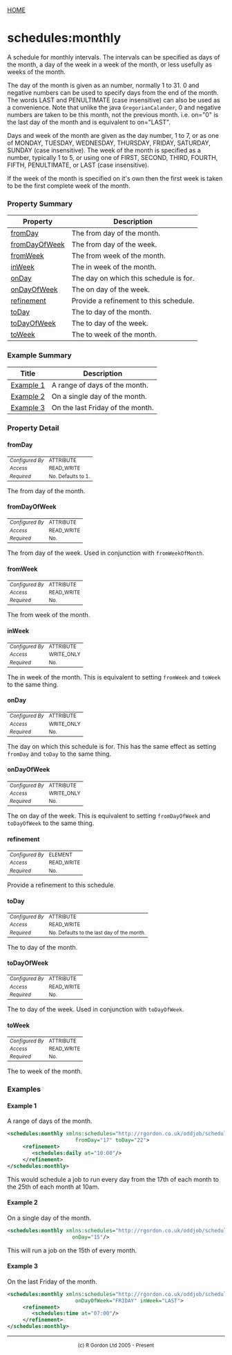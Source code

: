 [HOME](../../../../README.md)
# schedules:monthly

A schedule for monthly intervals. The intervals
can be specified as days of the month, a day of the week in a week of the month,
or less usefully as weeks of the month.


The day of the month is given
as an number, normally 1 to 31. 0 and negative numbers can be used to specify
days from the end of the month. The words LAST and PENULTIMATE
(case insensitive) can also be
used as a convenience. Note that unlike the java
<code>GregorianCalander</code>, 0 and negative numbers are taken to be
this month, not the previous month. i.e. on="0" is the last day of the month and
is equivalent to on="LAST".


Days and week of the month are given as the day number, 1 to 7, or as one
of MONDAY, TUESDAY, WEDNESDAY, THURSDAY, FRIDAY, SATURDAY, SUNDAY
(case insensitive). The week of
the month is specified as a number, typically 1 to 5, or using one of FIRST,
SECOND, THIRD, FOURTH, FIFTH, PENULTIMATE, or LAST (case insensitive).


If the week of the month is specified on it's own then the first week is
taken to be the first complete week of the month.

### Property Summary

| Property | Description |
| -------- | ----------- |
| [fromDay](#propertyfromDay) | The from day of the month. | 
| [fromDayOfWeek](#propertyfromDayOfWeek) | The from day of the week. | 
| [fromWeek](#propertyfromWeek) | The from week of the month. | 
| [inWeek](#propertyinWeek) | The in week of the month. | 
| [onDay](#propertyonDay) | The day on which this schedule is for. | 
| [onDayOfWeek](#propertyonDayOfWeek) | The on day of the week. | 
| [refinement](#propertyrefinement) | Provide a refinement to this schedule. | 
| [toDay](#propertytoDay) | The to day of the month. | 
| [toDayOfWeek](#propertytoDayOfWeek) | The to day of the week. | 
| [toWeek](#propertytoWeek) | The to week of the month. | 


### Example Summary

| Title | Description |
| ----- | ----------- |
| [Example 1](#example1) | A range of days of the month. |
| [Example 2](#example2) | On a single day of the month. |
| [Example 3](#example3) | On the last Friday of the month. |


### Property Detail
#### fromDay <a name="propertyfromDay"></a>

<table style='font-size:smaller'>
      <tr><td><i>Configured By</i></td><td>ATTRIBUTE</td></tr>
      <tr><td><i>Access</i></td><td>READ_WRITE</td></tr>
      <tr><td><i>Required</i></td><td>No. Defaults to 1.</td></tr>
</table>

The from day of the month.

#### fromDayOfWeek <a name="propertyfromDayOfWeek"></a>

<table style='font-size:smaller'>
      <tr><td><i>Configured By</i></td><td>ATTRIBUTE</td></tr>
      <tr><td><i>Access</i></td><td>READ_WRITE</td></tr>
      <tr><td><i>Required</i></td><td>No.</td></tr>
</table>

The from day of the week. Used in conjunction with
<code>fromWeekOfMonth</code>.

#### fromWeek <a name="propertyfromWeek"></a>

<table style='font-size:smaller'>
      <tr><td><i>Configured By</i></td><td>ATTRIBUTE</td></tr>
      <tr><td><i>Access</i></td><td>READ_WRITE</td></tr>
      <tr><td><i>Required</i></td><td>No.</td></tr>
</table>

The from week of the month.

#### inWeek <a name="propertyinWeek"></a>

<table style='font-size:smaller'>
      <tr><td><i>Configured By</i></td><td>ATTRIBUTE</td></tr>
      <tr><td><i>Access</i></td><td>WRITE_ONLY</td></tr>
      <tr><td><i>Required</i></td><td>No.</td></tr>
</table>

The in week of the month. This is equivalent to
setting <code>fromWeek</code> and <code>toWeek</code> to the same thing.

#### onDay <a name="propertyonDay"></a>

<table style='font-size:smaller'>
      <tr><td><i>Configured By</i></td><td>ATTRIBUTE</td></tr>
      <tr><td><i>Access</i></td><td>WRITE_ONLY</td></tr>
      <tr><td><i>Required</i></td><td>No.</td></tr>
</table>

The day on which this schedule is for.
This has the same effect as setting <code>fromDay</code>
and <code>toDay</code> to the same thing.

#### onDayOfWeek <a name="propertyonDayOfWeek"></a>

<table style='font-size:smaller'>
      <tr><td><i>Configured By</i></td><td>ATTRIBUTE</td></tr>
      <tr><td><i>Access</i></td><td>WRITE_ONLY</td></tr>
      <tr><td><i>Required</i></td><td>No.</td></tr>
</table>

The on day of the week. This is equivalent to
setting <code>fromDayOfWeek</code> and  <code>toDayOfWeek</code>
to the same thing.

#### refinement <a name="propertyrefinement"></a>

<table style='font-size:smaller'>
      <tr><td><i>Configured By</i></td><td>ELEMENT</td></tr>
      <tr><td><i>Access</i></td><td>READ_WRITE</td></tr>
      <tr><td><i>Required</i></td><td>No.</td></tr>
</table>

Provide a refinement to this schedule.

#### toDay <a name="propertytoDay"></a>

<table style='font-size:smaller'>
      <tr><td><i>Configured By</i></td><td>ATTRIBUTE</td></tr>
      <tr><td><i>Access</i></td><td>READ_WRITE</td></tr>
      <tr><td><i>Required</i></td><td>No. Defaults to the last day of the month.</td></tr>
</table>

The to day of the month.

#### toDayOfWeek <a name="propertytoDayOfWeek"></a>

<table style='font-size:smaller'>
      <tr><td><i>Configured By</i></td><td>ATTRIBUTE</td></tr>
      <tr><td><i>Access</i></td><td>READ_WRITE</td></tr>
      <tr><td><i>Required</i></td><td>No.</td></tr>
</table>

The to day of the week. Used in conjunction with
<code>toDayOfWeek</code>.

#### toWeek <a name="propertytoWeek"></a>

<table style='font-size:smaller'>
      <tr><td><i>Configured By</i></td><td>ATTRIBUTE</td></tr>
      <tr><td><i>Access</i></td><td>READ_WRITE</td></tr>
      <tr><td><i>Required</i></td><td>No.</td></tr>
</table>

The to week of the month.


### Examples
#### Example 1 <a name="example1"></a>

A range of days of the month.

```xml
<schedules:monthly xmlns:schedules="http://rgordon.co.uk/oddjob/schedules"
                      fromDay="17" toDay="22">
     <refinement>
        <schedules:daily at="10:00"/>
     </refinement>
</schedules:monthly>
```


This would schedule a job to run every day from the 17th of each month to
the 25th of each month at 10am.

#### Example 2 <a name="example2"></a>

On a single day of the month.

```xml
<schedules:monthly xmlns:schedules="http://rgordon.co.uk/oddjob/schedules"
                     onDay="15"/>
```


This will run a job on the 15th of every month.

#### Example 3 <a name="example3"></a>

On the last Friday of the month.

```xml
<schedules:monthly xmlns:schedules="http://rgordon.co.uk/oddjob/schedules"
                      onDayOfWeek="FRIDAY" inWeek="LAST">
     <refinement>
        <schedules:time at="07:00"/>
     </refinement>
</schedules:monthly>
```



-----------------------

<div style='font-size: smaller; text-align: center;'>(c) R Gordon Ltd 2005 - Present</div>
